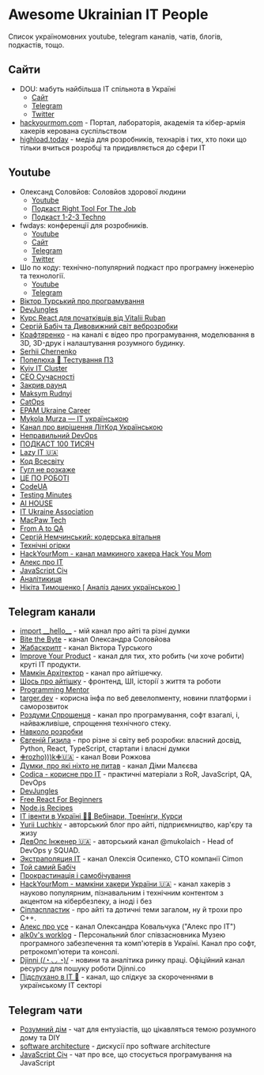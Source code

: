 # Awesome Ukrainian IT People

Список україномовних youtube, telegram каналів, чатів, блогів, подкастів, тощо.

## Сайти

- DOU: мабуть найбільша IT спільнота в Україні
    - [Сайт](https://dou.ua/)
    - [Telegram](https://t.me/doucommunity)
    - [Twitter](https://twitter.com/doucommunity)
- [hackyourmom.com](https://hackyourmom.com/) - Портал, лабораторія, академія та кібер-армія хакерів керована суспільством
- [highload.today](https://highload.today/) - медіа для розробників, технарів і тих, хто поки що тільки вчиться розробці та придивляється до сфери IT
 
## Youtube

- Олександ Соловйов: Соловйов здорової людини
    - [Youtube](https://www.youtube.com/@asolovyov)
    - [Подкаст Right Tool For The Job](https://www.youtube.com/playlist?list=PLPcgQFk9n9y9kc6MilJKf9EXhe_RbcpAu)
    - [Подкаст 1-2-3 Techno](https://www.youtube.com/playlist?list=PLwj_3ikgO3CLGGQ_xuXv8DG1upc_ih8SG)
- fwdays: конференції для розробників.
    - [Youtube](https://www.youtube.com/@fwdays)
    - [Сайт](https://fwdays.com/)
    - [Telegram](https://t.me/fwdays)
    - [Twitter](https://twitter.com/fwdays)
- Шо по коду: технічно-популярний подкаст про програмну інженерію та технології.
    - [Youtube](https://www.youtube.com/@shopokodu)
    - [Telegram](https://t.me/shopokodu)
- [Віктор Турський про програмування](https://www.youtube.com/@AboutProgramming)
- [DevJungles](https://www.youtube.com/@DevJungles)
- [Курс React для початківців від Vitalii Ruban](https://www.youtube.com/@reactdev)
- [Сергій Бабіч та Дивовижний світ веброзробки](https://www.youtube.com/@babichweb/videos)
- [Крафтяренко](https://www.youtube.com/@craftiarenko) - на каналі є відео про програмування, моделювання в 3D, 3D-друк і налаштування розумного будинку.
- [Serhii Chernenko](https://www.youtube.com/@serhii.chernenko)
- [Попелюха 👾 Тестування ПЗ](https://www.youtube.com/@Popeliuha)
- [Kyiv IT Cluster](https://www.youtube.com/@kyivitcluster)
- [CEO Сучасності](https://www.youtube.com/@ceo3307)
- [Закрив раунд](https://www.youtube.com/@zakryvlive)
- [Maksym Rudnyi](https://www.youtube.com/@MaksymRudnyi)
- [CatOps](https://www.youtube.com/@catops)
- [EPAM Ukraine Career](https://www.youtube.com/@epamuacareer)
- [Mykola Murza — IT українською](https://www.youtube.com/@mykolamurza)
- [Канал про вирішення ЛітКод Українською](https://www.youtube.com/@leetcodeUA)
- [Неправильний DevOps](https://www.youtube.com/@DenysVasyliev)
- [ПОДКАСТ 100 ТИСЯЧ](https://www.youtube.com/@podcast.100k)
- [Lazy IT 🇺🇦](https://www.youtube.com/@Lazy_IT)
- [Код Всесвіту](https://www.youtube.com/@kod_vsesvitu)
- [Гугл не розкаже](https://www.youtube.com/@guglnerozkazhe-podcast)
- [ЦЕ ПО РОБОТІ](https://www.youtube.com/@forworkpodcast)
- [CodeUA](https://www.youtube.com/@CodeUA)
- [Testing Minutes](https://www.youtube.com/@TestingMinutes)
- [AI HOUSE](https://www.youtube.com/@aihouse_ukraine)
- [IT Ukraine Association](https://www.youtube.com/@ITUkraineAssociation)
- [MacPaw Tech](https://www.youtube.com/@MacPawTech)
- [From A to QA](https://www.youtube.com/@from_a_to_qa)
- [Сергій Немчинський: кодерська вітальня](https://www.youtube.com/@SerhiiNemchynskyi)
- [Технічні огірки](https://www.youtube.com/@tech.cucumbers)
- [HackYourMom - канал мамкиного хакера Hack You Mom](https://www.youtube.com/channel/UCqPLSzBDFquB27OjU_bJXog)
- [Алекс про IT](https://www.youtube.com/@alex-kovalchuk)
- [JavaScript Січ](https://www.youtube.com/@js_sich)
- [Аналітикиця](https://www.youtube.com/@catanalyst)
- [Нікіта Тимошенко [ Аналіз даних українською ]](https://www.youtube.com/@ion_lab)

## Telegram канали

- [import \_\_hello\_\_](https://t.me/import_hello) - мій канал про айті та різні думки
- [Bite the Byte](https://t.me/bitethebyte) - канал Олександра Соловйова
- [Жабаскрипт](https://t.me/jabascript) - канал Віктора Турського
- [Improve Your Product](https://t.me/toceo) - канал для тих, хто робить (чи хоче робити) круті IT продукти.
- [Мамкін Архітектор](https://t.me/mamkin_architect) - канал про айтішечку. 
- [Шось про айтішку](https://t.me/frontender_clj) - фронтенд, ШІ, історії з життя та роботи
- [Programming Mentor](https://t.me/programmingmentor)
- [targer.dev](https://t.me/targer_dev) - корисна інфа по веб девелопменту, новини платформи і саморозвиток
- [Роздуми Спрощенця](https://t.me/decomplexifier) - канал про програмування, софт взагалі, і, найважливіше, спрощення технічного стеку.
- [Навколо розробки](https://t.me/this_is_pythonic)
- [Євгеній Гизила](https://t.me/hyzyla_blog) - про різне зі світу веб розробки: власний досвід, Python, React, TypeScript, стартапи і власні думки
- [✙rozho)))k✙🇺🇦](https://t.me/full_of_hatred) - канал Вови Рожкова
- [Думки, про які ніхто не питав](https://t.me/youneverasked) - канал Діми Малєєва
- [Codica - корисне про IT](https://t.me/codica) - практичні матеріали з RoR, JavaScript, QA, DevOps
- [DevJungles](https://t.me/DevJungles)
- [Free React For Beginners](https://t.me/reactbeginners)
- [Node.js Recipes](https://t.me/node_recipes)
- [IT івенти в Україні 🧑‍💻 Вебінари, Тренінги, Курси](https://t.me/+NCpbHgiY8pZhZjZi)
- [Yurii Luchkiv](https://t.me/yyluchkiv_blog) - авторський блог про айті, підприємництво, кар'єру та жизу
- [ДевОпс Інженер 🇺🇦](https://t.me/devopsengineer) - авторський канал @mukolaich - Head of DevOps у SQUAD.
- [Экстраполяция IT](https://t.me/itextrapolation) - канал Олексія Осипенко, СТО компанії Cimon
- [Той самий Бабіч](https://t.me/toisamyibabich)
- [Прокрастинація і самобічування](https://t.me/procrastinationselfflagellation)
- [HackYourMom - мамкіни хакери України 🇺🇦](https://t.me/HackYourMom) - канал хакерів з науково популярним, пізнавальним і технічним контентом з акцентом на кібербезпеку, а іноді і без
- [Cіпласпластик](https://t.me/cpplastic) - про айті та дотичні теми загалом, ну й трохи про C++.
- [Алекс про усе](https://t.me/AlexKovalchukTg) - канал Олександра Ковальчука ("Алекс про IT")
- [alk0v's worklog](https://t.me/alk0vblog) - Персональний блог співзасновника Музею програмного забезпечення та комп'ютерів в Україні. Канал про софт, ретрокомп'ютери та консолі.
- [Djinni (/◔ ◡ ◔)/](https://t.me/djinni_official) - новини та аналітика ринку праці. Офіційний канал ресурсу для пошуку роботи Djinni.co
- [Підслухано в ІТ 🥧](https://t.me/fivekusd) - канал, що слідкує за скороченнями в українському IT секторі

## Telegram чати

- [Розумний дім](https://t.me/selfhostedua) - чат для ентузіастів, що цікавляться темою розумного дому та DIY
- [software architecture](https://t.me/swarchua) - дискусії про software architecture
- [JavaScript Січ](https://t.me/javascript_sich) - чат про все, що стосується програмування на JavaScript
